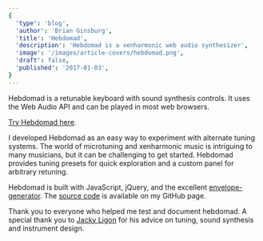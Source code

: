 ```yaml
---
{
  'type': 'blog',
  'author': 'Brian Ginsburg',
  'title': 'Hebdomad',
  'description': 'Hebdomad is a xenharmonic web audio synthesizer',
  'image': '/images/article-covers/hebdomad.png',
  'draft': false,
  'published': '2017-01-03',
}
---
```


Hebdomad is a retunable keyboard with sound synthesis controls. It uses the Web Audio API and can be played in most web browsers.

[Try Hebdomad here](https://brianginsburg.com/hebdomad/).

I developed Hebdomad as an easy way to experiment with alternate tuning systems. The world of microtuning and xenharmonic music is intriguing to many musicians, but it can be challenging to get started. Hebdomad provides tuning presets for quick exploration and a custom panel for arbitrary retuning.

Hebdomad is built with JavaScript, jQuery, and the excellent [envelope-generator](https://github.com/itsjoesullivan/envelope-generator). The [source code](https://github.com/bgins/hebdomad) is available on my GitHub page.

Thank you to everyone who helped me test and document hebdomad. A special thank you to [Jacky Ligon](http://jackyligon.com/) for his advice on tuning, sound synthesis and instrument design.
